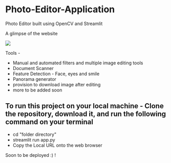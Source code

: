 # Photo-Editor-Application
Photo Editor built using OpenCV and Streamlit

A glimpse of the website

![](editor.gif)

Tools - 

- Manual and automated filters and multiple image editing tools
- Document Scanner
- Feature Detection - Face, eyes and smile
- Panorama generator
- provision to download image after editing
- more to be added soon

## To run this project on your local machine - Clone the repository, download it, and run the following command on your terminal

- cd "folder directory"
- streamlit run app.py
- Copy the Local URL onto the web browser

Soon to be deployed :) !

